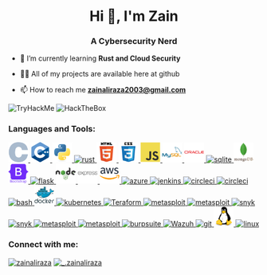 <h1 align="center">Hi 👋, I'm Zain</h1>
<h3 align="center">A Cybersecurity Nerd</h3>

- 🌱 I’m currently learning **Rust and Cloud Security**

- 👨‍💻 All of my projects are available here at github
  
- 📫 How to reach me **zainaliraza2003@gmail.com**  <img src="https://komarev.com/ghpvc/?username=0xzainraza&label=Profile%20views&color=0e75b6&style=flat" width="0" height="0">

<img src="https://tryhackme-badges.s3.amazonaws.com/zain.aliraza.png" alt="TryHackMe">

<img src="https://www.hackthebox.com/badge/image/1461432" alt="HackTheBox">


<h3 align="left">Languages and Tools:</h3>
<p align="left">
    <!-- Programming Languages -->
    <a href="https://www.cprogramming.com/" target="_blank" rel="noreferrer">
        <img src="https://raw.githubusercontent.com/devicons/devicon/master/icons/c/c-original.svg" alt="c" width="40" height="40"/>
    </a>
    <a href="https://www.w3schools.com/cpp/" target="_blank" rel="noreferrer">
        <img src="https://raw.githubusercontent.com/devicons/devicon/master/icons/cplusplus/cplusplus-original.svg" alt="cplusplus" width="40" height="40"/>
    </a>
    <a href="https://www.python.org" target="_blank" rel="noreferrer">
        <img src="https://raw.githubusercontent.com/devicons/devicon/master/icons/python/python-original.svg" alt="python" width="40" height="40"/>
    </a>
    <a href="https://www.rust-lang.org" target="_blank" rel="noreferrer">
        <img src="https://upload.wikimedia.org/wikipedia/commons/thumb/d/d5/Rust_programming_language_black_logo.svg/106px-Rust_programming_language_black_logo.svg.png" alt="rust" width="40" height="40"/>
    </a>
    <a href="https://www.w3schools.com/html/" target="_blank" rel="noreferrer">
        <img src="https://raw.githubusercontent.com/devicons/devicon/master/icons/html5/html5-original-wordmark.svg" alt="html5" width="40" height="40"/>
    </a>
    <a href="https://www.w3schools.com/css/" target="_blank" rel="noreferrer"> <img src="https://raw.githubusercontent.com/devicons/devicon/master/icons/css3/css3-original-wordmark.svg" alt="css3" width="40" height="40"/> 
    </a>
    <a href="https://developer.mozilla.org/en-US/docs/Web/JavaScript" target="_blank" rel="noreferrer">
        <img src="https://raw.githubusercontent.com/devicons/devicon/master/icons/javascript/javascript-original.svg" alt="javascript" width="40" height="40"/>
    </a>
    <a href="https://www.mysql.com/" target="_blank" rel="noreferrer"> <img src="https://raw.githubusercontent.com/devicons/devicon/master/icons/mysql/mysql-original-wordmark.svg" alt="mysql" width="40" height="40"/>
    </a>
    <a href="https://www.oracle.com/" target="_blank" rel="noreferrer">
        <img src="https://raw.githubusercontent.com/devicons/devicon/master/icons/oracle/oracle-original.svg" alt="oracle" width="40" height="40"/>
    </a>
    <a href="https://www.sqlite.org/" target="_blank" rel="noreferrer">
        <img src="https://www.vectorlogo.zone/logos/sqlite/sqlite-icon.svg" alt="sqlite" width="40" height="40"/>
    </a>
    <a href="https://www.mongodb.com/" target="_blank" rel="noreferrer"> 
        <img src="https://raw.githubusercontent.com/devicons/devicon/master/icons/mongodb/mongodb-original-wordmark.svg" alt="mongodb" width="40" height="40"/> 
    </a>
    <a href="https://getbootstrap.com" target="_blank" rel="noreferrer">
        <img src="https://raw.githubusercontent.com/devicons/devicon/master/icons/bootstrap/bootstrap-plain-wordmark.svg" alt="bootstrap" width="40" height="40"/>
    </a>
    <a href="https://flask.palletsprojects.com/" target="_blank" rel="noreferrer">
        <img src="https://icon.icepanel.io/Technology/svg/Flask.svg" alt="flask" width="40" height="40"/>
    </a>
    <a href="https://nodejs.org" target="_blank" rel="noreferrer"> 
        <img src="https://raw.githubusercontent.com/devicons/devicon/master/icons/nodejs/nodejs-original-wordmark.svg" alt="nodejs" width="40" height="40"/> 
    </a>
    <a href="https://expressjs.com" target="_blank" rel="noreferrer"> 
        <img src="https://raw.githubusercontent.com/devicons/devicon/master/icons/express/express-original-wordmark.svg" alt="express" width="40" height="40"/> 
    </a>
    <a href="https://aws.amazon.com" target="_blank" rel="noreferrer">
        <img src="https://raw.githubusercontent.com/devicons/devicon/master/icons/amazonwebservices/amazonwebservices-original-wordmark.svg" alt="aws" width="40" height="40"/>
    </a>
    <a href="https://azure.microsoft.com/en-us/" target="_blank" rel="noreferrer">
        <img src="https://upload.wikimedia.org/wikipedia/commons/thumb/f/fa/Microsoft_Azure.svg/1024px-Microsoft_Azure.svg.png" alt="azure" width="40" height="40"/>
    </a>
    <a href="https://www.jenkins.io" target="_blank" rel="noreferrer"> 
        <img src="https://www.vectorlogo.zone/logos/jenkins/jenkins-icon.svg" alt="jenkins" width="40" height="40"/> 
    </a>
    <a href="https://circleci.com" target="_blank" rel="noreferrer"> 
        <img src="https://www.vectorlogo.zone/logos/circleci/circleci-icon.svg" alt="circleci" width="40" height="40"/> 
    </a>
    <a href="https://azure.microsoft.com/en-us/products/devops/pipelines" target="_blank" rel="noreferrer"> 
        <img src="https://icons.veryicon.com/png/o/business/vscode-program-item-icon/azure-pipelines.png" alt="circleci" width="40" height="40"/> 
    </a>
    <a href="https://www.gnu.org/software/bash/" target="_blank" rel="noreferrer">
        <img src="https://www.vectorlogo.zone/logos/gnu_bash/gnu_bash-icon.svg" alt="bash" width="40" height="40"/>
    </a>
    <a href="https://www.docker.com/" target="_blank" rel="noreferrer">
        <img src="https://raw.githubusercontent.com/devicons/devicon/master/icons/docker/docker-original-wordmark.svg" alt="docker" width="40" height="40"/>
    </a>
    <a href="https://kubernetes.io" target="_blank" rel="noreferrer"> 
        <img src="https://www.vectorlogo.zone/logos/kubernetes/kubernetes-icon.svg" alt="kubernetes" width="40" height="40"/> 
    </a>
    <a href="https://www.terraform.io/" target="_blank" rel="noreferrer">
        <img src="https://assets-global.website-files.com/5f10ed4c0ebf7221fb5661a5/5f2f44a3fe54f0baba461524_terraform-logo.png" alt="Teraform" width="40" height="40"/>
    </a>
    <a href="https://wazuh.com/" target="_blank" rel="noreferrer">
        <img src="https://trivy.dev/v0.56/imgs/logo.png" alt="metasploit" width="40" height="40"/>
    </a>
    <a href="https://wazuh.com/" target="_blank" rel="noreferrer">
        <img src="https://mma.prnewswire.com/media/2655721/prowlerpro_logo.jpg" alt="metasploit" width="40" height="40"/>
    </a>
    <a href="https://wazuh.com/" target="_blank" rel="noreferrer">
        <img src="https://forwardsecurity.com/wp-content/uploads/2023/03/semgrep-1.png" alt="snyk" width="40" height="40"/>
    </a>
    <a href="https://wazuh.com/" target="_blank" rel="noreferrer">
        <img src="https://encrypted-tbn0.gstatic.com/images?q=tbn:ANd9GcTi7_aJfIZ_3m53kEvJsPsPPWITp42NSZJX3Q&s" alt="snyk" width="40" height="40"/>
    </a>
    <a href="https://wazuh.com/" target="_blank" rel="noreferrer">
        <img src="https://c0.klipartz.com/pngpicture/170/187/sticker-png-owasp-zap-vulnerability-penetration-test-proxy-server-web-application-miscellaneous-angle-web-application-kali-linux-zap-thumbnail.png" alt="metasploit" width="40" height="40"/>
    </a>
    <a href="https://wazuh.com/" target="_blank" rel="noreferrer">
        <img src="https://cyberphinix.de/enydrirs/2024/06/metasploit-framework-logo.svg" alt="metasploit" width="40" height="40"/>
    </a>
    <a href="https://wazuh.com/" target="_blank" rel="noreferrer">
        <img src="https://avatars.githubusercontent.com/u/13749115?s=280&v=4" alt="burpsuite" width="40" height="40"/>
    </a>
    <a href="https://wazuh.com/" target="_blank" rel="noreferrer">
        <img src="https://upload.wikimedia.org/wikipedia/commons/6/6c/Wazuh_blue.png" alt="Wazuh" width="40" height="40"/>
    </a>
    <a href="https://git-scm.com/" target="_blank" rel="noreferrer">
        <img src="https://www.vectorlogo.zone/logos/git-scm/git-scm-icon.svg" alt="git" width="40" height="40"/>
    </a>
    <a href="https://www.linux.org/" target="_blank" rel="noreferrer">
        <img src="https://raw.githubusercontent.com/devicons/devicon/master/icons/linux/linux-original.svg" alt="linux" width="40" height="40"/>
    </a>
    <a href="https://www.linux.org/" target="_blank" rel="noreferrer">
        <img src="https://upload.wikimedia.org/wikipedia/commons/thumb/9/9a/Visual_Studio_Code_1.35_icon.svg/2048px-Visual_Studio_Code_1.35_icon.svg.png" alt="linux" width="40" height="40"/>
    </a>
</p>

<h3 align="left">Connect with me:</h3>
<p align="left">
<a href="https://www.linkedin.com/in/zain-ali-raza-7372b1219/" target="blank"><img align="center" src="https://cdn.jsdelivr.net/npm/simple-icons@3.0.1/icons/linkedin.svg" alt="zainaliraza" height="30" width="40" /></a>
<a href="https://instagram.com/_.zainaliraza" target="blank"><img align="center" src="https://cdn.jsdelivr.net/npm/simple-icons@3.0.1/icons/instagram.svg" alt="_.zainaliraza" height="30" width="40" /></a>
